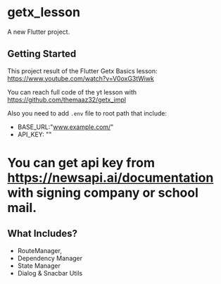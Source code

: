 # getx_lesson

A new Flutter project.

## Getting Started

This project result of the Flutter Getx Basics lesson: https://www.youtube.com/watch?v=V0oxG3tWiwk

You can reach full code of the yt lesson with https://github.com/themaaz32/getx_impl

Also you need to add `.env` file to root path that include:
- BASE_URL:"www.example.com/"
- API_KEY: "" 
# You can get api key from https://newsapi.ai/documentation with signing company or school mail.


## What Includes?
-  RouteManager, 
-  Dependency Manager
-  State Manager
-  Dialog & Snacbar Utils

